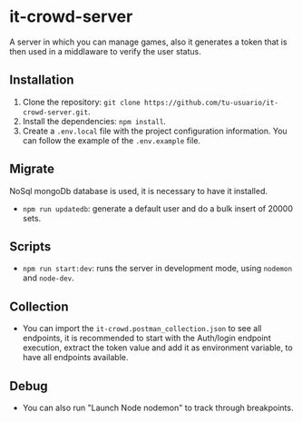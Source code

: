 # it-crowd-server

A server in which you can manage games, also it generates a token that is then used in a middlaware to verify the user status.

## Installation

1. Clone the repository: `git clone https://github.com/tu-usuario/it-crowd-server.git`.
2. Install the dependencies: `npm install`.
3. Create a `.env.local` file with the project configuration information. You can follow the example of the `.env.example` file.

## Migrate

NoSql mongoDb database is used, it is necessary to have it installed.

- `npm run updatedb`: generate a default user and do a bulk insert of 20000 sets.

## Scripts

- `npm run start:dev`: runs the server in development mode, using `nodemon` and `node-dev`.

## Collection

- You can import the `it-crowd.postman_collection.json` to see all endpoints, it is recommended to start with the Auth/login endpoint execution, extract the token value and add it as environment variable, to have all endpoints available.

## Debug

- You can also run "Launch Node nodemon" to track through breakpoints.
